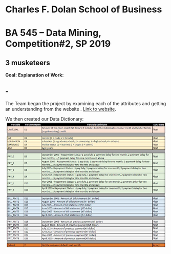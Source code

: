 # Charles F. Dolan School of Business

# BA 545 – Data Mining, Competition#2, SP 2019

## 3 musketeers

**Goal:** 
**Explanation of Work:**

## - 

The Team began the project by examining each of the attributes and getting an understanding from the website . [Link to website](https://archive.ics.uci.edu/ml/datasets/default+of+credit+card+clients).


We then created our Data Dictionary: **![](/Data_Dictionary_picture.JPG)**

